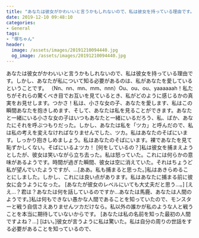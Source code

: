 ```yaml
---
title: "あなたは彼女がかわいいと言うかもしれないので、私は彼女を持っている理由です。"
date: 2019-12-10 09:48:10
categories:
- General
tags:
- "塚ちゃん"
header:
  image: /assets/images/20191210094440.jpg
  og_image: /assets/images/20191210094440.jpg
---
```


あなたは彼女がかわいいと言うかもしれないので、私は彼女を持っている理由です。しかし、あなたが私について知る必要があるのは、私があなたを愛しているということです。 （Nn、nn、mn、mm、nnn）Ou、ou、ou、yaaaaaah！私たちがそれらの驚くべき目でお互いを見ているとき、私がどのように感じるかの真実をお見せします。つかさ！私は、小さな女の子、あなたを愛します、私はこの瞬間あなたを抱きしめます、そして、あなたは私を見ることができます。あなたと一緒にいる小さな女の子はいつもあなたと一緒にいるだろう、私、ばか、あなたにそれを呼ぶつもりだった。しかし、あなたは私を「ツカ」と呼んだので、私は私の考えを変えなければなりませんでした、ツカ。私はあなたのそばにいます。しっかり抱きしめましょう。私はあなたのそばにいます。裸であなたを見て恥ずかしくない。そばにいるよツカ！ [何をしているの？]私は彼女を捕まえようとしたが、彼女は笑いながら立ち去った。私は怒っていた。これには何らかの意味があるようです。時間が過ぎた瞬間、彼女は空に消えていた。それはちょうど私が望んでいたようですが、…[ああ。私も捕まると思った。]私はあきらめることにしました。しかし、これには良い点があります。私はあなたに捕まる前に彼女に会うようになった。 [あなたが彼女のレベルにいても大丈夫だと思う…。] [ええ…？君は？あなたは何を話しているのですか…あなたは馬鹿、あなたは人間のようです。]私は何もできない愚かな人間であることを知っていたので、モンスターと戦う自信さえありませんツカだけなら。私以外の誰かが私のような人と戦うことを本当に期待していないからです。 [あなたは私の名前を知った最初の人間ですよね？...] [はい。]彼女が言うように私は驚いた。私は自分の周りの世話をする必要があることを知っているので、
